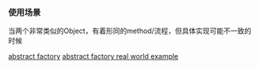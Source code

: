 ### 使用场景

当两个非常类似的Object，有着形同的method/流程，但具体实现可能不一致的时候


[abstract factory](https://airbrake.io/blog/design-patterns/abstract-factory)
[abstract factory real world example](https://stackoverflow.com/questions/51149700/real-world-example-of-abstract-factory-design-pattern-in-c-sharp)
